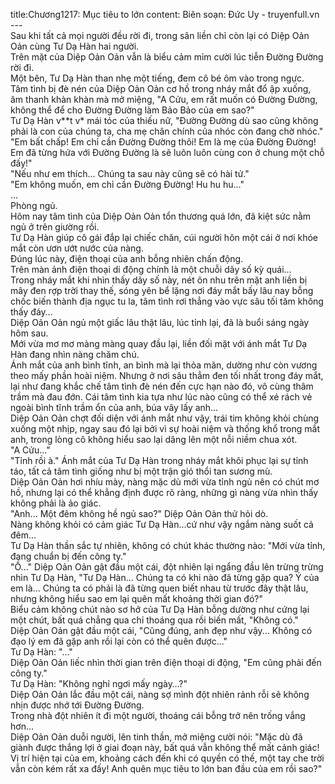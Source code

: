 title:Chương1217: Mục tiêu to lớn
content:
Biên soạn: Đức Uy - truyenfull.vn<br>---<br>Sau khi tất cả mọi người đều rời đi, trong sân liền chỉ còn lại có Diệp Oản Oản cùng Tư Dạ Hàn hai người.<br>Trên mặt của Diệp Oản Oản vẫn là biểu cảm mỉm cười lúc tiễn Đường Đường rời đi.<br>Một bên, Tư Dạ Hàn than nhẹ một tiếng, đem cô bé ôm vào trong ngực.<br>Tâm tình bị đè nén của Diệp Oản Oản cơ hồ trong nháy mắt đổ ập xuống, âm thanh khàn khàn mà mở miệng, "A Cửu, em rất muốn có Đường Đường, không thể để cho Đường Đường làm Bảo Bảo của em sao?"<br>Tư Dạ Hàn v**t v* mái tóc của thiếu nữ, "Đường Đường dù sao cũng không phải là con của chúng ta, cha mẹ chân chính của nhóc còn đang chờ nhóc."<br>"Em bất chấp! Em chỉ cần Đường Đường thôi! Em là mẹ của Đường Đường! Em đã từng hứa với Đường Đường là sẽ luôn luôn cùng con ở chung một chỗ đấy!"<br>"Nếu như em thích... Chúng ta sau này cũng sẽ có hài tử."<br>"Em không muốn, em chỉ cần Đường Đường! Hu hu hu…"<br>...<br>Phòng ngủ.<br>Hôm nay tâm tình của Diệp Oản Oản tổn thương quá lớn, đã kiệt sức nằm ngủ ở trên giường rồi.<br>Tư Dạ Hàn giúp cô gái đắp lại chiếc chăn, cúi người hôn một cái ở nơi khóe mắt còn ươn ướt nước của nàng.<br>Đúng lúc này, điện thoại của anh bỗng nhiên chấn động.<br>Trên màn ảnh điện thoại di động chính là một chuỗi dãy số kỳ quái…<br>Trong nháy mắt khi nhìn thấy dãy số này, nét ôn nhu trên mặt anh liền bị mây đen rợp trời thay thế, sóng yên bể lặng nơi đáy mắt bấy lâu nay bỗng chốc biến thành địa ngục tu la, tâm tình rơi thẳng vào vực sâu tối tăm không thấy đáy…<br>Diệp Oản Oản ngủ một giấc lâu thật lâu, lúc tỉnh lại, đã là buổi sáng ngày hôm sau.<br>Mới vừa mơ mơ màng màng quay đầu lại, liền đối mặt với ánh mắt Tư Dạ Hàn đang nhìn nàng chăm chú.<br>Ánh mắt của anh bình tĩnh, an bình mà lại thỏa mãn, dường như còn vương theo mấy phần hoài niệm. Nhưng ở nơi sâu thẳm đen tối nhất trong đáy mắt, lại như đang khắc chế tâm tình đè nén đến cực hạn nào đó, vô cùng thâm trầm mà đau đớn. Cái tâm tình kia tựa như lúc nào cũng có thể xé rách vẻ ngoài bình tĩnh trầm ổn của anh, bủa vây lấy anh…<br>Diệp Oản Oản chợt đối diện với ánh mắt như vậy, trái tim không khỏi chùng xuống một nhịp, ngay sau đó lại bởi vì sự hoài niệm và thống khổ trong mắt anh, trong lòng cô không hiểu sao lại dâng lên một nỗi niềm chua xót.<br>"A Cửu..."<br>"Tỉnh rồi à." Ánh mắt của Tư Dạ Hàn trong nháy mắt khôi phục lại sự tỉnh táo, tất cả tâm tình giống như bị một trận gió thổi tan sương mù.<br>Diệp Oản Oản hơi nhíu mày, nàng mặc dù mới vừa tỉnh ngủ nên có chút mơ hồ, nhưng lại có thể khẳng định được rõ ràng, những gì nàng vừa nhìn thấy không phải là ảo giác.<br>"Anh... Một đêm không hề ngủ sao?" Diệp Oản Oản thử hỏi dò.<br>Nàng không khỏi có cảm giác Tư Dạ Hàn…cứ như vậy ngắm nàng suốt cả đêm...<br>Tư Dạ Hàn thần sắc tự nhiên, không có chút khác thường nào: "Mới vừa tỉnh, đang chuẩn bị đến công ty."<br>"Ồ..." Diệp Oản Oản gật đầu một cái, đột nhiên lại ngẩng đầu lên trừng trừng nhìn Tư Dạ Hàn, "Tư Dạ Hàn... Chúng ta có khi nào đã từng gặp qua? Ý của em là... Chúng ta có phải là đã từng quen biết nhau từ trước đây thật lâu, nhưng không hiểu sao em lại quên mất khoảng thời gian đó?"<br>Biểu cảm không chút nào sơ hở của Tư Dạ Hàn bỗng dường như cứng lại một chút, bất quá chẳng qua chỉ thoáng qua rồi biến mất, "Không có."<br>Diệp Oản Oản gật đầu một cái, "Cũng đúng, anh đẹp như vậy... Không có đạo lý em đã gặp anh rồi lại còn có thể quên được..."<br>Tư Dạ Hàn: "..."<br>Diệp Oản Oản liếc nhìn thời gian trên điện thoại di động, "Em cũng phải đến công ty."<br>Tư Dạ Hàn: "Không nghỉ ngơi mấy ngày…?"<br>Diệp Oản Oản lắc đầu một cái, nàng sợ mình đột nhiên rảnh rỗi sẽ không nhịn được nhớ tới Đường Đường.<br>Trong nhà đột nhiên ít đi một người, thoáng cái bỗng trở nên trống vắng hơn…<br>Diệp Oản Oản duỗi người, lên tinh thần, mở miệng cười nói: "Mặc dù đã giành được thắng lợi ở giai đoạn này, bất quá vẫn không thể mất cảnh giác! Vị trí hiện tại của em, khoảng cách đến khi có quyền có thế, một tay che trời vẫn còn kém rất xa đấy! Anh quên mục tiêu to lớn ban đầu của em rồi sao?"